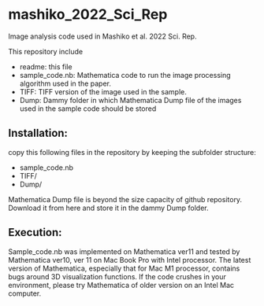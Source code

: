# mashiko_2022_Sci_Rep
Image analysis code used in Mashiko et al. 2022 Sci. Rep. 

This repository include
+ readme: this file
+ sample_code.nb: Mathematica code to run the image processing algorithm used in the paper.
+ TIFF: TIFF version of the image used in the sample.
+ Dump: Dammy folder in which Mathematica Dump file of the images used in the sample code should be stored

## Installation: 
copy this following files in the repository by keeping the subfolder structure:
+ sample_code.nb
+ TIFF/
+ Dump/

Mathematica Dump file is beyond the size capacity of github repository.
Download it from here and store it in the dammy Dump folder.

## Execution:
Sample_code.nb was implemented on Mathematica ver11 and tested by Mathematica ver10, ver 11 on Mac Book Pro with Intel processor.
The latest version of Mathematica, especially that for Mac M1 processor, contains bugs around 3D visualization functions.
If the code crushes in your environment, please try Mathematica of older version on an Intel Mac computer.

